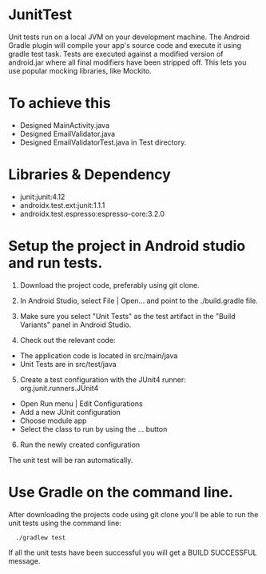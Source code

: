 # JunitTest
Unit tests run on a local JVM on your development machine. The Android Gradle plugin will compile your app's source code and execute it using gradle test task. 
Tests are executed against a modified version of android.jar where all final modifiers have been stripped off. 
This lets you use popular mocking libraries, like Mockito.

# To achieve this

 - Designed MainActivity.java
 - Designed EmailValidator.java
 - Designed EmailValidatorTest.java in Test directory. 

# Libraries & Dependency 
- junit:junit:4.12
- androidx.test.ext:junit:1.1.1
- androidx.test.espresso:espresso-core:3.2.0

# Setup the project in Android studio and run tests.

1) Download the project code, preferably using git clone.

2) In Android Studio, select File | Open... and point to the ./build.gradle file.

3) Make sure you select "Unit Tests" as the test artifact in the "Build Variants" panel in Android Studio.

4) Check out the relevant code:

- The application code is located in src/main/java
- Unit Tests are in src/test/java

5) Create a test configuration with the JUnit4 runner: org.junit.runners.JUnit4

- Open Run menu | Edit Configurations
- Add a new JUnit configuration
- Choose module app
- Select the class to run by using the ... button

6) Run the newly created configuration

The unit test will be ran automatically.

# Use Gradle on the command line.
After downloading the projects code using git clone you'll be able to run the unit tests using the command line:

      ./gradlew test


If all the unit tests have been successful you will get a BUILD SUCCESSFUL message.
